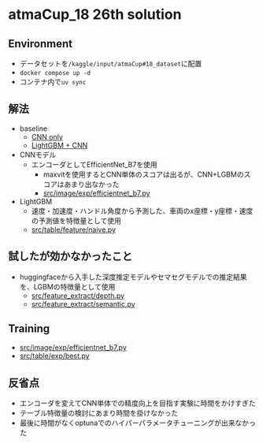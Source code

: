 # atmaCup_18 26th solution

## Environment
- データセットを`/kaggle/input/atmaCup#18_dataset`に配置
- `docker compose up -d`
- コンテナ内で`uv sync`



## 解法
- baseline
  - [CNN only](https://www.guruguru.science/competitions/25/discussions/30a373f3-3bde-4956-a636-1b8f0934750b/)
  - [LightGBM + CNN](https://www.guruguru.science/competitions/25/discussions/03a365c7-27ce-490e-ab6f-e7788ce470c8/)
- CNNモデル
  - エンコーダとしてEfficientNet_B7を使用
    - maxvitを使用するとCNN単体のスコアは出るが、CNN+LGBMのスコアはあまり出なかった
    - [src/image/exp/efficientnet_b7.py](./src/image/exp/efficientnet_b7.py)
- LightGBM
  - 速度・加速度・ハンドル角度から予測した、車両のx座標・y座標・速度の予測値を特徴量として使用
  - [src/table/feature/naive.py](./src/table/feature/naive.py)



## 試したが効かなかったこと

- huggingfaceから入手した深度推定モデルやセマセグモデルでの推定結果を、LGBMの特徴量として使用
  - [src/feature_extract/depth.py](./src/feature_extract/depth.py)
  - [src/feature_extract/semantic.py](./src/feature_extract/semantic.py)

## Training
- [src/image/exp/efficientnet_b7.py](./src/image/exp/efficientnet_b7.py)
- [src/table/exp/best.py](./src/table/exp/best.py)

## 反省点
- エンコーダを変えてCNN単体での精度向上を目指す実験に時間をかけすぎた
- テーブル特徴量の検討にあまり時間を掛けなかった
- 最後に時間がなくoptunaでのハイパーパラメータチューニングが出来なかった




